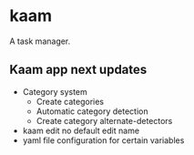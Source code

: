 # kaam

A task manager.

## Kaam app next updates

- Category system
  - Create categories
  - Automatic category detection
  - Create category alternate-detectors
- kaam edit no default edit name
- yaml file configuration for certain variables
